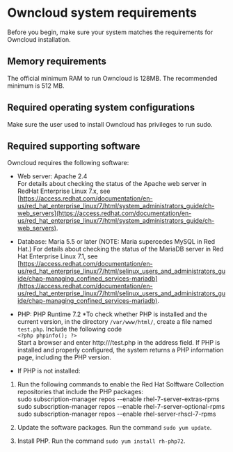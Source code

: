 # Owncloud system requirements

Before you begin, make sure your system matches the requirements for Owncloud installation.

## Memory requirements

The official minimum RAM to run Owncloud is 128MB.  The recommended minimum is 512 MB.

## Required operating system configurations

Make sure the user used to install Owncloud has privileges to run sudo.

## Required supporting software
Owncloud requires the following software:

* Web server:  Apache 2.4  
For details about checking the status of the Apache web server in RedHat Enterprise Linux 7.x, see [https://access.redhat.com/documentation/en-us/red_hat_enterprise_linux/7/html/system_administrators_guide/ch-web_servers](https://access.redhat.com/documentation/en-us/red_hat_enterprise_linux/7/html/system_administrators_guide/ch-web_servers).

* Database:  Maria 5.5 or later  (NOTE:  Maria supercedes MySQL in Red Hat.)
For details about checking the status of the MariaDB server in Red Hat Enterprise Linux 7.1, see [https://access.redhat.com/documentation/en-us/red_hat_enterprise_linux/7/html/selinux_users_and_administrators_guide/chap-managing_confined_services-mariadb](https://access.redhat.com/documentation/en-us/red_hat_enterprise_linux/7/html/selinux_users_and_administrators_guide/chap-managing_confined_services-mariadb).

* PHP:  PHP Runtime 7.2
  *To check whether PHP is installed and the current version, in the directory ``/var/www/html/``, create a file named ``test.php``.  Include the following code  
    `<?php phpinfo(); ?>`  
Start a browser and enter http://<your-web-server>/test.php in the address field.  If PHP is installed and properly configured, the system returns a PHP information page, including the PHP version.
 *  If PHP is not installed:
   1. Run the following commands to enable the Red Hat Solftware Collection repositories that include the PHP packages:  
    sudo subscription-manager repos --enable rhel-7-server-extras-rpms
    sudo subscription-manager repos --enable rhel-7-server-optional-rpms
    sudo subscription-manager repos --enable rhel-server-rhscl-7-rpms

  2. Update the software packages.  Run the command `sudo yum update`.
  3. Install PHP.  Run the command  `sudo yum install rh-php72`.
